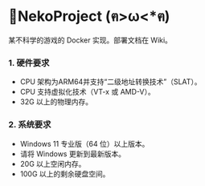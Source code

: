 # 🐾NekoProject (ฅ>ω<*ฅ)
某不科学的游戏的 Docker 实现。部署文档在 Wiki。

### 1. 硬件要求

- CPU 架构为ARM64并支持“二级地址转换技术”（SLAT）。
- CPU 支持虚拟化技术（VT-x 或 AMD-V）。
- 32G 以上的物理内存。

### 2. 系统要求

- Windows 11 专业版（64 位）以上版本。
- 请将 Windows 更新到最新版本。
- 20G 以上空闲内存。
- 100G 以上的剩余硬盘空间。
